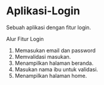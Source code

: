 # Aplikasi-Login
Sebuah aplikasi dengan fitur login.

Alur Fitur Login
1. Memasukan email dan password
2. Memvalidasi masukan.
3. Menampilkan halaman beranda.
4. Masukan nama ibu untuk validasi.
5. Menampilkan halaman home.


